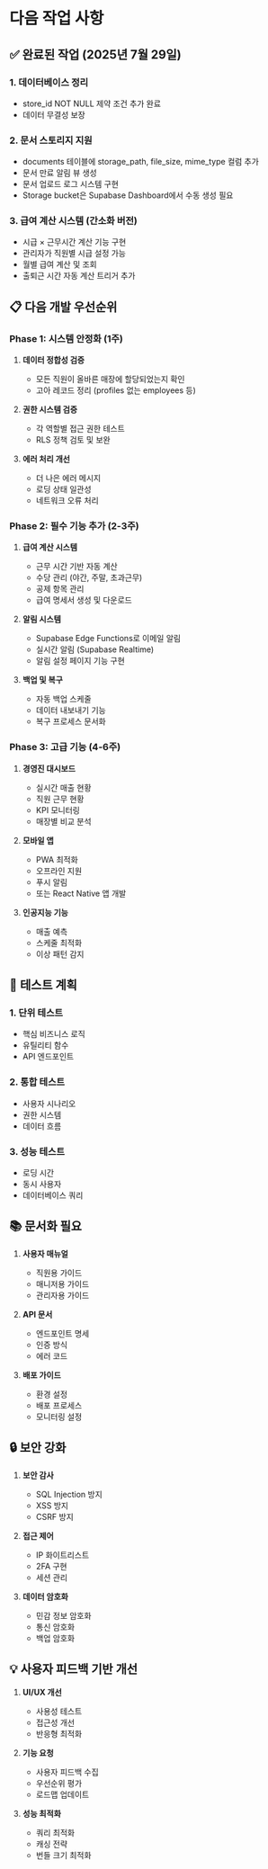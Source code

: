 # 다음 작업 사항

## ✅ 완료된 작업 (2025년 7월 29일)

### 1. 데이터베이스 정리
- store_id NOT NULL 제약 조건 추가 완료
- 데이터 무결성 보장

### 2. 문서 스토리지 지원
- documents 테이블에 storage_path, file_size, mime_type 컬럼 추가
- 문서 만료 알림 뷰 생성
- 문서 업로드 로그 시스템 구현
- Storage bucket은 Supabase Dashboard에서 수동 생성 필요

### 3. 급여 계산 시스템 (간소화 버전)
- 시급 × 근무시간 계산 기능 구현
- 관리자가 직원별 시급 설정 가능
- 월별 급여 계산 및 조회
- 출퇴근 시간 자동 계산 트리거 추가

## 📋 다음 개발 우선순위

### Phase 1: 시스템 안정화 (1주)
1. **데이터 정합성 검증**
   - 모든 직원이 올바른 매장에 할당되었는지 확인
   - 고아 레코드 정리 (profiles 없는 employees 등)

2. **권한 시스템 검증**
   - 각 역할별 접근 권한 테스트
   - RLS 정책 검토 및 보완

3. **에러 처리 개선**
   - 더 나은 에러 메시지
   - 로딩 상태 일관성
   - 네트워크 오류 처리

### Phase 2: 필수 기능 추가 (2-3주)
1. **급여 계산 시스템**
   - 근무 시간 기반 자동 계산
   - 수당 관리 (야간, 주말, 초과근무)
   - 공제 항목 관리
   - 급여 명세서 생성 및 다운로드

2. **알림 시스템**
   - Supabase Edge Functions로 이메일 알림
   - 실시간 알림 (Supabase Realtime)
   - 알림 설정 페이지 기능 구현

3. **백업 및 복구**
   - 자동 백업 스케줄
   - 데이터 내보내기 기능
   - 복구 프로세스 문서화

### Phase 3: 고급 기능 (4-6주)
1. **경영진 대시보드**
   - 실시간 매출 현황
   - 직원 근무 현황
   - KPI 모니터링
   - 매장별 비교 분석

2. **모바일 앱**
   - PWA 최적화
   - 오프라인 지원
   - 푸시 알림
   - 또는 React Native 앱 개발

3. **인공지능 기능**
   - 매출 예측
   - 스케줄 최적화
   - 이상 패턴 감지

## 🧪 테스트 계획

### 1. 단위 테스트
- 핵심 비즈니스 로직
- 유틸리티 함수
- API 엔드포인트

### 2. 통합 테스트
- 사용자 시나리오
- 권한 시스템
- 데이터 흐름

### 3. 성능 테스트
- 로딩 시간
- 동시 사용자
- 데이터베이스 쿼리

## 📚 문서화 필요

1. **사용자 매뉴얼**
   - 직원용 가이드
   - 매니저용 가이드
   - 관리자용 가이드

2. **API 문서**
   - 엔드포인트 명세
   - 인증 방식
   - 에러 코드

3. **배포 가이드**
   - 환경 설정
   - 배포 프로세스
   - 모니터링 설정

## 🔒 보안 강화

1. **보안 감사**
   - SQL Injection 방지
   - XSS 방지
   - CSRF 방지

2. **접근 제어**
   - IP 화이트리스트
   - 2FA 구현
   - 세션 관리

3. **데이터 암호화**
   - 민감 정보 암호화
   - 통신 암호화
   - 백업 암호화

## 💡 사용자 피드백 기반 개선

1. **UI/UX 개선**
   - 사용성 테스트
   - 접근성 개선
   - 반응형 최적화

2. **기능 요청**
   - 사용자 피드백 수집
   - 우선순위 평가
   - 로드맵 업데이트

3. **성능 최적화**
   - 쿼리 최적화
   - 캐싱 전략
   - 번들 크기 최적화